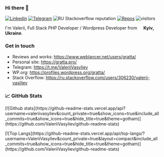 ### Hi there 👋  

[![Linkedin](https://img.shields.io/badge/-vvasyliev-blue?style=flat&logo=Linkedin&logoColor=white&link=https://www.linkedin.com/in/vvasyliev/)](https://www.linkedin.com/in/vvasyliev/)
[![Telegram](https://img.shields.io/badge/-valeriivasyliev-0088cc?style=flat&logo=Telegram&logoColor=white&link=https://web.telegram.org/#/im?p=@ValeriiVasyliev)](https://web.telegram.org/#/im?p=@ValeriiVasyliev)
![RU Stackoverflow reputation](https://img.shields.io/stackexchange/ru.stackoverflow/r/306230?label=reputation&logo=stackoverflow)
[![Repos](https://badges.pufler.dev/repos/ValeriiVasyliev)](https://badges.pufler.dev)
![visitors](https://visitor-badge.laobi.icu/badge?page_id=ValeriiVasyliev.ValeriiVasyliev)

<p>I'm Valerii, Full Stack PHP Developer / Wordpress Developer from <img src="https://raw.githubusercontent.com/stevenrskelton/flag-icon/master/png/16/country-4x3/ua.png" width="13"/> <b>Kyiv, Ukraine</b>.</p>


### Get in touch
- Reviews and works: https://www.weblancer.net/users/gratta/
- Personal site: https://gratta.pro/
- Telegram: https://t.me/ValeriiVasyliev
- WP.org: https://profiles.wordpress.org/gratta/
- Stack Overflow: https://ru.stackoverflow.com/users/306230/valerii-vasiliev

### 📈 GitHub Stats

<p>[![Github stats](https://github-readme-stats.vercel.app/api?username=valeriivasyliev&count_private=true&show_icons=true&include_all_commits=true&show_icons=true&hide_title=true&theme=gotham)](https://github.com/ValeriiVasyliev/github-readme-stats)</p>
<p>[![Top Langs](https://github-readme-stats.vercel.app/api/top-langs/?username=ValeriiVasyliev&count_private=true&layout=compact&include_all_commits=true&show_icons=true&hide_title=true&theme=gotham)](https://github.com/ValeriiVasyliev/github-readme-stats)</p>
